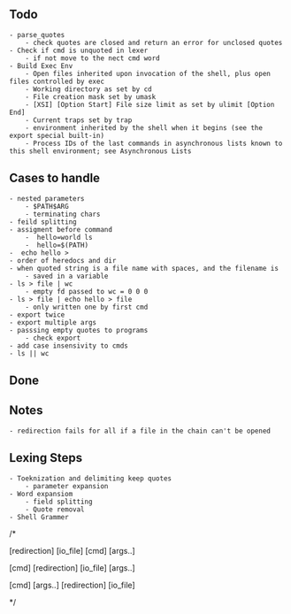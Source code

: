 ## Todo
	- parse_quotes 
    	- check quotes are closed and return an error for unclosed quotes
  	- Check if cmd is unquoted in lexer
    	- if not move to the nect cmd word
  	- Build Exec Env
    	- Open files inherited upon invocation of the shell, plus open files controlled by exec
    	- Working directory as set by cd
    	- File creation mask set by umask
    	- [XSI] [Option Start] File size limit as set by ulimit [Option End]
    	- Current traps set by trap
    	- environment inherited by the shell when it begins (see the export special built-in)
    	- Process IDs of the last commands in asynchronous lists known to this shell environment; see Asynchronous Lists
  
## Cases to handle
	- nested parameters
    	- $PATH$ARG
    	- terminating chars
  	- feild splitting
  	- assigment before command
    	-  hello=world ls
    	-  hello=$(PATH)
 	-  echo hello >
 	- order of heredocs and dir
 	- when quoted string is a file name with spaces, and the filename is
     	- saved in a variable
   	- ls > file | wc 
     	- empty fd passed to wc = 0 0 0 
   	- ls > file | echo hello > file
     	- only written one by first cmd
   	- export twice
   	- export multiple args
   	- passsing empty quotes to programs
     	- check export
   	- add case insensivity to cmds
   	- ls || wc
## Done


## Notes
	- redirection fails for all if a file in the chain can't be opened


## Lexing Steps
	- Toeknization and delimiting keep quotes
    	- parameter expansion
	- Word expansiom
    	- field splitting
    	- Quote removal
	- Shell Grammer

/* 


[redirection] [io_file] [cmd] [args..]

[cmd] [redirection] [io_file] [args..]

[cmd] [args..] [redirection] [io_file]

 */